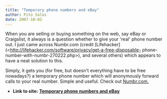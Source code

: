 ```yaml
---
title: "Temporary phone numbers and eBay"
author: Pito Salas
date: 2007-10-02
---
```


When you are selling or buying something on the web, say eBay or Craigslist,
it always is a question whether to give your 'real' phone number out. I just
came across Numbr.com (credit
[Lifehacker](<http://lifehacker.com/software/privacy/get-a-free-disposable-
phone-number-with-numbr-270222.php>), and several others) which appears to
have a neat solution to this.

Simply, it gets you (for free, but doesn't everything have to be free
nowadays?) a temporary phone number which will anonymously forward calls to
your real number. Simple and useful. Check out
[Numbr.com.](<http://numbr.com/>)


* **Link to site:** **[Temporary phone numbers and eBay](None)**
